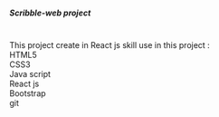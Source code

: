 <h5 bg red>Scribble-web project </h5><br>
This project create in React js
skill use in this project :<br>
HTML5<br>
CSS3<br>
Java script<br>
React js<br>
Bootstrap<br>
git


